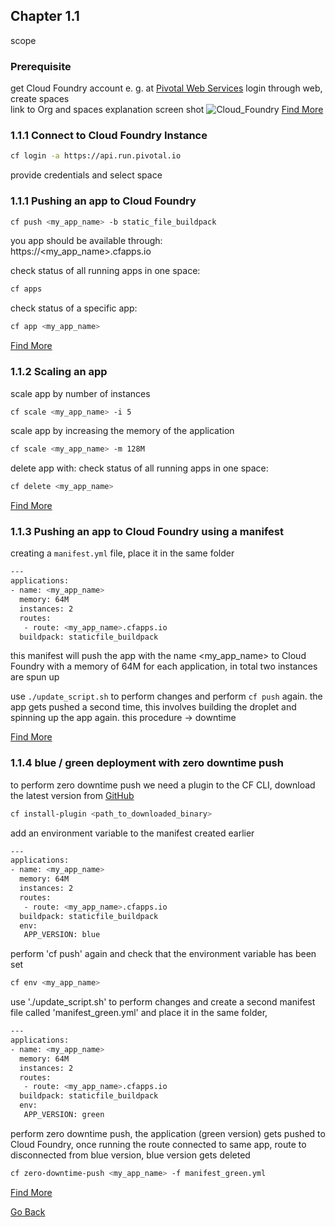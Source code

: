## Chapter 1.1

scope

### Prerequisite

get Cloud Foundry account e. g. at [Pivotal Web Services](https://run.pivotal.io/)
login through web, create spaces  
link to Org and spaces explanation
screen shot
![Cloud_Foundry](https://github.com/smichard/CNA_tutorial/blob/master/tutorial_assets/chapter_1/1_cloud_foundry_spaces.JPG)
[Find More](http://docs.cloudfoundry.org/concepts/roles.html)

### 1.1.1 Connect to Cloud Foundry Instance
```bash
cf login -a https://api.run.pivotal.io
```
provide credentials and select space

### 1.1.1 Pushing an app to Cloud Foundry  
```bash
cf push <my_app_name> -b static_file_buildpack
```
you app should be available through:  
https://<my_app_name>.cfapps.io  

check status of all running apps in one space:  
```bash
cf apps
```

check status of a specific app:  
```bash
cf app <my_app_name>
```
[Find More](http://docs.cloudfoundry.org/devguide/deploy-apps/deploy-app.html)
### 1.1.2 Scaling an app
scale app by number of instances
```bash
cf scale <my_app_name> -i 5
```

scale app by increasing the memory of the application
```bash
cf scale <my_app_name> -m 128M
```

delete app with:
check status of all running apps in one space:  
```bash
cf delete <my_app_name>
```
[Find More](http://docs.cloudfoundry.org/devguide/deploy-apps/cf-scale.html)

### 1.1.3 Pushing an app to Cloud Foundry using a manifest
creating a `manifest.yml` file, place it in the same folder
```bash
---
applications:
- name: <my_app_name>
  memory: 64M
  instances: 2
  routes:
   - route: <my_app_name>.cfapps.io
  buildpack: staticfile_buildpack
```
this manifest will push the app with the name <my_app_name> to Cloud Foundry with a memory of 64M for each application, in total two instances are spun up  

use `./update_script.sh` to perform changes and perform `cf push` again. the app gets pushed a second time, this involves building the droplet and spinning up the app again. this procedure -> downtime

[Find More](http://docs.cloudfoundry.org/devguide/deploy-apps/manifest.html)

### 1.1.4 blue / green deployment with zero downtime push
to perform zero downtime push we need a plugin to the CF CLI, download the latest version from [GitHub](https://github.com/contraband/autopilot/releases)
```bash
cf install-plugin <path_to_downloaded_binary>
```
add an environment variable to the manifest created earlier
```bash
---
applications:
- name: <my_app_name>
  memory: 64M
  instances: 2
  routes:
   - route: <my_app_name>.cfapps.io
  buildpack: staticfile_buildpack
  env:
   APP_VERSION: blue
```
perform 'cf push' again and check that the environment variable has been set
```bash
cf env <my_app_name>
```
use './update_script.sh' to perform changes and create a second manifest file called 'manifest_green.yml' and place it in the same folder,
```bash
---
applications:
- name: <my_app_name>
  memory: 64M
  instances: 2
  routes:
   - route: <my_app_name>.cfapps.io
  buildpack: staticfile_buildpack
  env:
   APP_VERSION: green
```
perform zero downtime push, the application (green version) gets pushed to Cloud Foundry, once running the route connected to same app, route to disconnected from blue version, blue version gets deleted
```bash
cf zero-downtime-push <my_app_name> -f manifest_green.yml
```
[Find More](http://docs.cloudfoundry.org/devguide/deploy-apps/blue-green.html)

[Go Back](https://github.com/smichard/CNA_tutorial)
